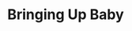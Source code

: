 ---
title: "Bringing Up Baby"
year: 1938
rating: 3.5
stars: "★★★½"
rewatched: false
permalink: "bringing-up-baby"
watched_on: 2024-05-11
---